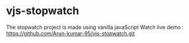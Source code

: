 # vjs-stopwatch
The stopwatch project is made using vanilla javaScript 
Watch live demo : https://github.com/Arun-kumar-95/vjs-stopwatch.git
